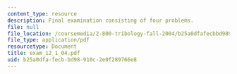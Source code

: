 ```yaml
---
content_type: resource
description: Final examination consisting of four problems.
file: null
file_location: /coursemedia/2-800-tribology-fall-2004/b25a0dfafecbbd98910c2e0f289766e8_exam_12_1_04.pdf
file_type: application/pdf
resourcetype: Document
title: exam_12_1_04.pdf
uid: b25a0dfa-fecb-bd98-910c-2e0f289766e8
---
```

